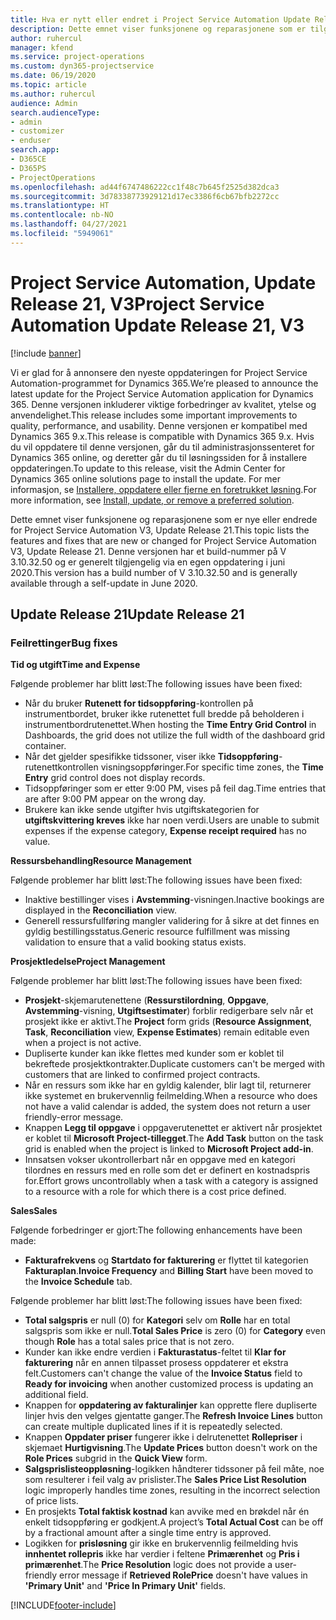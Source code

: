 ```yaml
---
title: Hva er nytt eller endret i Project Service Automation Update Release 21, V3
description: Dette emnet viser funksjonene og reparasjonene som er tilgjengelig i Project Service Automation Update Release 21, V3.
author: ruhercul
manager: kfend
ms.service: project-operations
ms.custom: dyn365-projectservice
ms.date: 06/19/2020
ms.topic: article
ms.author: ruhercul
audience: Admin
search.audienceType:
- admin
- customizer
- enduser
search.app:
- D365CE
- D365PS
- ProjectOperations
ms.openlocfilehash: ad44f6747486222cc1f48c7b645f2525d382dca3
ms.sourcegitcommit: 3d78338773929121d17ec3386f6cb67bfb2272cc
ms.translationtype: HT
ms.contentlocale: nb-NO
ms.lasthandoff: 04/27/2021
ms.locfileid: "5949061"
---
```

# <a name="project-service-automation-update-release-21-v3"></a><span data-ttu-id="b1264-103">Project Service Automation, Update Release 21, V3</span><span class="sxs-lookup"><span data-stu-id="b1264-103">Project Service Automation Update Release 21, V3</span></span>

[!include [banner](../includes/psa-now-project-operations.md)]

<span data-ttu-id="b1264-104">Vi er glad for å annonsere den nyeste oppdateringen for Project Service Automation-programmet for Dynamics 365.</span><span class="sxs-lookup"><span data-stu-id="b1264-104">We’re pleased to announce the latest update for the Project Service Automation application for Dynamics 365.</span></span> <span data-ttu-id="b1264-105">Denne versjonen inkluderer viktige forbedringer av kvalitet, ytelse og anvendelighet.</span><span class="sxs-lookup"><span data-stu-id="b1264-105">This release includes some important improvements to quality, performance, and usability.</span></span> <span data-ttu-id="b1264-106">Denne versjonen er kompatibel med Dynamics 365 9.x.</span><span class="sxs-lookup"><span data-stu-id="b1264-106">This release is compatible with Dynamics 365 9.x.</span></span> <span data-ttu-id="b1264-107">Hvis du vil oppdatere til denne versjonen, går du til administrasjonssenteret for Dynamics 365 online, og deretter går du til løsningssiden for å installere oppdateringen.</span><span class="sxs-lookup"><span data-stu-id="b1264-107">To update to this release, visit the Admin Center for Dynamics 365 online solutions page to install the update.</span></span> <span data-ttu-id="b1264-108">For mer informasjon, se [Installere, oppdatere eller fjerne en foretrukket løsning](/power-platform/admin/install-remove-preferred-solution).</span><span class="sxs-lookup"><span data-stu-id="b1264-108">For more information, see [Install, update, or remove a preferred solution](/power-platform/admin/install-remove-preferred-solution).</span></span>

<span data-ttu-id="b1264-109">Dette emnet viser funksjonene og reparasjonene som er nye eller endrede for Project Service Automation V3, Update Release 21.</span><span class="sxs-lookup"><span data-stu-id="b1264-109">This topic lists the features and fixes that are new or changed for Project Service Automation V3, Update Release 21.</span></span> <span data-ttu-id="b1264-110">Denne versjonen har et build-nummer på V 3.10.32.50 og er generelt tilgjengelig via en egen oppdatering i juni 2020.</span><span class="sxs-lookup"><span data-stu-id="b1264-110">This version has a build number of V 3.10.32.50 and is generally available through a self-update in June 2020.</span></span>

## <a name="update-release-21"></a><span data-ttu-id="b1264-111">Update Release 21</span><span class="sxs-lookup"><span data-stu-id="b1264-111">Update Release 21</span></span>

### <a name="bug-fixes"></a><span data-ttu-id="b1264-112">Feilrettinger</span><span class="sxs-lookup"><span data-stu-id="b1264-112">Bug fixes</span></span>

<span data-ttu-id="b1264-113">**Tid og utgift**</span><span class="sxs-lookup"><span data-stu-id="b1264-113">**Time and Expense**</span></span>

<span data-ttu-id="b1264-114">Følgende problemer har blitt løst:</span><span class="sxs-lookup"><span data-stu-id="b1264-114">The following issues have been fixed:</span></span>

- <span data-ttu-id="b1264-115">Når du bruker **Rutenett for tidsoppføring**-kontrollen på instrumentbordet, bruker ikke rutenettet full bredde på beholderen i instrumentbordrutenettet.</span><span class="sxs-lookup"><span data-stu-id="b1264-115">When hosting the **Time Entry Grid Control** in Dashboards, the grid does not utilize the full width of the dashboard grid container.</span></span>
- <span data-ttu-id="b1264-116">Når det gjelder spesifikke tidssoner, viser ikke **Tidsoppføring**-rutenettkontrollen visningsoppføringer.</span><span class="sxs-lookup"><span data-stu-id="b1264-116">For specific time zones, the **Time Entry** grid control does not display records.</span></span>
- <span data-ttu-id="b1264-117">Tidsoppføringer som er etter 9:00 PM, vises på feil dag.</span><span class="sxs-lookup"><span data-stu-id="b1264-117">Time entries that are after 9:00 PM appear on the wrong day.</span></span>
- <span data-ttu-id="b1264-118">Brukere kan ikke sende utgifter hvis utgiftskategorien for **utgiftskvittering kreves** ikke har noen verdi.</span><span class="sxs-lookup"><span data-stu-id="b1264-118">Users are unable to submit expenses if the expense category, **Expense receipt required** has no value.</span></span>

<span data-ttu-id="b1264-119">**Ressursbehandling**</span><span class="sxs-lookup"><span data-stu-id="b1264-119">**Resource Management**</span></span>

<span data-ttu-id="b1264-120">Følgende problemer har blitt løst:</span><span class="sxs-lookup"><span data-stu-id="b1264-120">The following issues have been fixed:</span></span>

- <span data-ttu-id="b1264-121">Inaktive bestillinger vises i **Avstemming**-visningen.</span><span class="sxs-lookup"><span data-stu-id="b1264-121">Inactive bookings are displayed in the **Reconciliation** view.</span></span>
- <span data-ttu-id="b1264-122">Generell ressursfullføring mangler validering for å sikre at det finnes en gyldig bestillingsstatus.</span><span class="sxs-lookup"><span data-stu-id="b1264-122">Generic resource fulfillment was missing validation to ensure that a valid booking status exists.</span></span>

<span data-ttu-id="b1264-123">**Prosjektledelse**</span><span class="sxs-lookup"><span data-stu-id="b1264-123">**Project Management**</span></span>

<span data-ttu-id="b1264-124">Følgende problemer har blitt løst:</span><span class="sxs-lookup"><span data-stu-id="b1264-124">The following issues have been fixed:</span></span>

- <span data-ttu-id="b1264-125">**Prosjekt**-skjemarutenettene (**Ressurstilordning**, **Oppgave**, **Avstemming**-visning, **Utgiftsestimater**) forblir redigerbare selv når et prosjekt ikke er aktivt.</span><span class="sxs-lookup"><span data-stu-id="b1264-125">The **Project** form grids (**Resource Assignment**, **Task**, **Reconciliation** view, **Expense Estimates**) remain editable even when a project is not active.</span></span>
- <span data-ttu-id="b1264-126">Dupliserte kunder kan ikke flettes med kunder som er koblet til bekreftede prosjektkontrakter.</span><span class="sxs-lookup"><span data-stu-id="b1264-126">Duplicate customers can't be merged with customers that are linked to confirmed project contracts.</span></span>
- <span data-ttu-id="b1264-127">Når en ressurs som ikke har en gyldig kalender, blir lagt til, returnerer ikke systemet en brukervennlig feilmelding.</span><span class="sxs-lookup"><span data-stu-id="b1264-127">When a resource who does not have a valid calendar is added, the system does not return a user friendly-error message.</span></span>
- <span data-ttu-id="b1264-128">Knappen **Legg til oppgave** i oppgaverutenettet er aktivert når prosjektet er koblet til **Microsoft Project-tillegget**.</span><span class="sxs-lookup"><span data-stu-id="b1264-128">The **Add Task** button on the task grid is enabled when the project is linked to **Microsoft Project add-in**.</span></span>
- <span data-ttu-id="b1264-129">Innsatsen vokser ukontrollerbart når en oppgave med en kategori tilordnes en ressurs med en rolle som det er definert en kostnadspris for.</span><span class="sxs-lookup"><span data-stu-id="b1264-129">Effort grows uncontrollably when a task with a category is assigned to a resource with a role for which there is a cost price defined.</span></span>

<span data-ttu-id="b1264-130">**Sales**</span><span class="sxs-lookup"><span data-stu-id="b1264-130">**Sales**</span></span>

<span data-ttu-id="b1264-131">Følgende forbedringer er gjort:</span><span class="sxs-lookup"><span data-stu-id="b1264-131">The following enhancements have been made:</span></span>

- <span data-ttu-id="b1264-132">**Fakturafrekvens** og **Startdato for fakturering** er flyttet til kategorien **Fakturaplan**.</span><span class="sxs-lookup"><span data-stu-id="b1264-132">**Invoice Frequency** and **Billing Start** have been moved to the **Invoice Schedule** tab.</span></span>

<span data-ttu-id="b1264-133">Følgende problemer har blitt løst:</span><span class="sxs-lookup"><span data-stu-id="b1264-133">The following issues have been fixed:</span></span>

- <span data-ttu-id="b1264-134">**Total salgspris** er null (0) for **Kategori** selv om **Rolle** har en total salgspris som ikke er null.</span><span class="sxs-lookup"><span data-stu-id="b1264-134">**Total Sales Price** is zero (0) for **Category** even though **Role** has a total sales price that is not zero.</span></span>
- <span data-ttu-id="b1264-135">Kunder kan ikke endre verdien i **Fakturastatus**-feltet til **Klar for fakturering** når en annen tilpasset prosess oppdaterer et ekstra felt.</span><span class="sxs-lookup"><span data-stu-id="b1264-135">Customers can't change the value of the **Invoice Status** field to **Ready for invoicing** when another customized process is updating an additional field.</span></span>
- <span data-ttu-id="b1264-136">Knappen for **oppdatering av fakturalinjer** kan opprette flere dupliserte linjer hvis den velges gjentatte ganger.</span><span class="sxs-lookup"><span data-stu-id="b1264-136">The **Refresh Invoice Lines** button can create multiple duplicated lines if it is repeatedly selected.</span></span>
- <span data-ttu-id="b1264-137">Knappen **Oppdater priser** fungerer ikke i delrutenettet **Rollepriser** i skjemaet **Hurtigvisning**.</span><span class="sxs-lookup"><span data-stu-id="b1264-137">The **Update Prices** button doesn't work on the **Role Prices** subgrid in the **Quick View** form.</span></span>
- <span data-ttu-id="b1264-138">**Salgsprislisteoppløsning**-logikken håndterer tidssoner på feil måte, noe som resulterer i feil valg av prislister.</span><span class="sxs-lookup"><span data-stu-id="b1264-138">The **Sales Price List Resolution** logic improperly handles time zones, resulting in the incorrect selection of price lists.</span></span>
- <span data-ttu-id="b1264-139">En prosjekts **Total faktisk kostnad** kan avvike med en brøkdel når én enkelt tidsoppføring er godkjent.</span><span class="sxs-lookup"><span data-stu-id="b1264-139">A project’s **Total Actual Cost** can be off by a fractional amount after a single time entry is approved.</span></span>
- <span data-ttu-id="b1264-140">Logikken for **prisløsning** gir ikke en brukervennlig feilmelding hvis **innhentet rollepris** ikke har verdier i feltene **Primærenhet** og **Pris i primærenhet**.</span><span class="sxs-lookup"><span data-stu-id="b1264-140">The **Price Resolution** logic does not provide a user-friendly error message if **Retrieved RolePrice** doesn't have values in **'Primary Unit'** and **'Price In Primary Unit'** fields.</span></span>


[!INCLUDE[footer-include](../includes/footer-banner.md)]